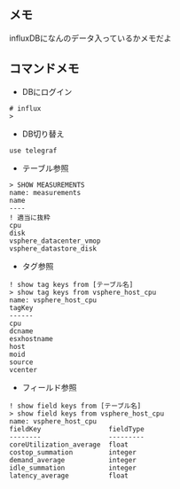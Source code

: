 ## メモ
influxDBになんのデータ入っているかメモだよ

## コマンドメモ
- DBにログイン
```
# influx
>
```

- DB切り替え
```
use telegraf
```

- テーブル参照
```
> SHOW MEASUREMENTS
name: measurements
name
----
! 適当に抜粋
cpu
disk
vsphere_datacenter_vmop
vsphere_datastore_disk
```

- タグ参照
```
! show tag keys from [テーブル名]
> show tag keys from vsphere_host_cpu
name: vsphere_host_cpu
tagKey
------
cpu
dcname
esxhostname
host
moid
source
vcenter
```

- フィールド参照
```
! show field keys from [テーブル名]
> show field keys from vsphere_host_cpu
name: vsphere_host_cpu
fieldKey                 fieldType
--------                 ---------
coreUtilization_average  float
costop_summation         integer
demand_average           integer
idle_summation           integer
latency_average          float
```

